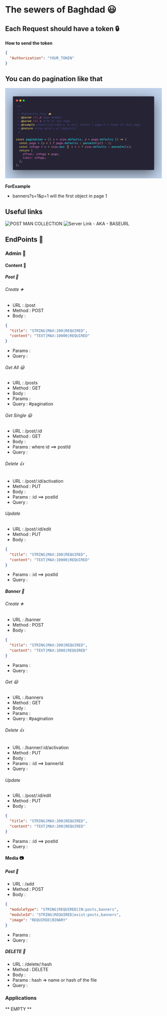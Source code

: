 # The sewers of Baghdad 😃

## Each Request should have a token 🔒

**How to send the token**

```json
{
  "Authorization": "YOUR_TOKEN"
}
```

## You can do pagination like that

![PaginationImage](/pagination.png)

**ForExample**

- banners?s=1&p=1 will the first object in page 1

## Useful links

![POST MAN COLLECTION](https://www.getpostman.com/collections/5c320a316d119362c5f8)
![Server Link - AKA - BASEURL](http://139.162.142.73)

## EndPoints 📕

### Admin 🙎

#### Content 📃

##### Post 📄

###### Create ➕

- URL : /post
- Method : POST
- Body :

```json
{
  "title": "STRING|MAX:200|REQUIRED",
  "content": "TEXT|MAX:10000|REQUIRED"
}
```

- Params :
- Query :

###### Get All 😃

- URL : /posts
- Method : GET
- Body :
- Params :
- Query : #pagination

###### Get Single 😃

- URL : /post/:id
- Method : GET
- Body :
- Params : where id ==> postId
- Query :

###### Delete 👍

- URL : /post/:id/activation
- Method : PUT
- Body :
- Params : :id ==> postId
- Query :

###### Update

- URL : /post/:id/edit
- Method : PUT
- Body :

```json
{
  "title": "STRING|MAX:200|REQUIRED",
  "content": "TEXT|MAX:10000|REQUIRED"
}
```

- Params : :id ==> postId
- Query :

##### Banner 📄

###### Create ➕

- URL : /banner
- Method : POST
- Body :

```json
{
  "title": "STRING|MAX:200|REQUIRED",
  "content": "TEXT|MAX:1000|REQUIRED"
}
```

- Params :
- Query :

###### Get 😃

- URL : /banners
- Method : GET
- Body :
- Params :
- Query : #pagination

###### Delete 👍

- URL : /banner/:id/activation
- Method : PUT
- Body :
- Params : :id ==> bannerId
- Query :

###### Update

- URL : /post/:id/edit
- Method : PUT
- Body :

```json
{
  "title": "STRING|MAX:200|REQUIRED",
  "content": "TEXT|MAX:200|REQUIRED"
}
```

- Params : :id ==> postId
- Query :

#### Media 📷

##### Post 🔌

- URL : /add
- Method : POST
- Body :

```json
{
  "moduleType": "STRING|REQUIRED|IN:posts,banners",
  "moduleId": "STRING|REQUIRED|exist:posts,banners",
  "image": "REQUIRED|BINARY"
}
```

- Params :
- Query :

##### DELETE 🔌

- URL : /delete/:hash
- Method : DELETE
- Body :
- Params : hash => name or hash of the file
- Query :

### Applications

** EMPTY **
